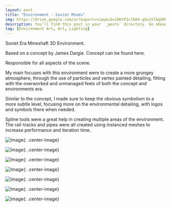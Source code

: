 ```yaml
---
layout: post
title: "Environment - Soviet Mines"
img: https://drive.google.com/uc?export=view&id=18KtP1clDA4-gXvx5TAqGMq-mi9yDySkW # Add image post (optional)
description: You’ll find this post in your `_posts` directory. Go ahead and edit it and re-build the site to see your changes. # Add post description (optional)
tag: [Environment Art, Art, Lighting]
---
```

Soviet Era Mineshaft 3D Environment.

Based on a concept by James Dargie. Concept can be found here.

Responsible for all aspects of the scene.

My main focuses with this environment were to create a more grungey atmosphere, through the use of particles and vertex painted detailing, fitting with the overworked and unmanaged feels of both the concept and environments era.

Similar to the concept, I made sure to keep the obvious symbolism to a more subtle level, focusing more on the environmental detailing, with logos and symbols there when needed.

Spline tools were a great help in creating multiple areas of the environment. The rail-tracks and pipes were all created using instanced meshes to increase performance and iteration time.

![Image](https://drive.google.com/uc?export=view&id=1772lwq7jssRDQEv8SxeM70HBhShi-ilG){: .center-image}

![Image](https://drive.google.com/uc?export=view&id=1J9Tp_5hzeQ3DTWj29t5HD7FVFR5Oy6c4){: .center-image}

![Image](https://drive.google.com/uc?export=view&id=1y0NEPslrQQqXrktotNkhwmyuUDbTMj0O){: .center-image}

![Image](https://drive.google.com/uc?export=view&id=1Lb_W17N6ux7TCK3ukTpLWEamTbOjUrc9){: .center-image}

![Image](https://drive.google.com/uc?export=view&id=1GakImGOdTAHl2klYtubN9gIxZjnjZJeu){: .center-image}

![Image](https://drive.google.com/uc?export=view&id=1fmNrAXxDHQJmnhy6My0fGfdq2tNxwHSN){: .center-image}

![Image](https://drive.google.com/uc?export=view&id=19j24WUtyGk9YNyavJz9u9MbSddTXqPwZ){: .center-image}